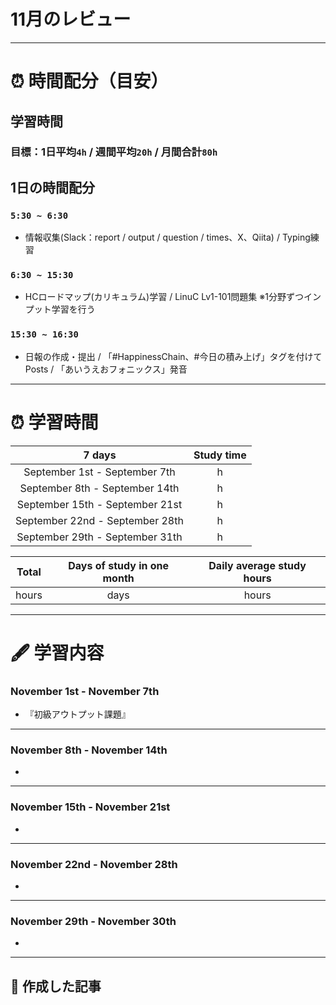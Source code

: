 # 11月のレビュー
---

# ⏰ 時間配分（目安）
## 学習時間
### 目標：1日平均`4h` / 週間平均`20h` / 月間合計`80h`
 
## 1日の時間配分
### `5:30 ~ 6:30`
- 情報収集(Slack：report / output / question / times、X、Qiita) / Typing練習
### `6:30 ~ 15:30`
- HCロードマップ(カリキュラム)学習 / LinuC Lv1-101問題集 ※1分野ずつインプット学習を行う
### `15:30 ~ 16:30`
- 日報の作成・提出 / 「#HappinessChain、#今日の積み上げ」タグを付けてPosts / 「あいうえおフォニックス」発音
---

# ⏰ 学習時間
| 7 days | Study time |
| :---: | :---: |
| September 1st - September 7th |  h |
| September 8th - September 14th |  h |
| September 15th - September 21st |  h |
| September 22nd - September 28th |  h |
| September 29th - September 31th |  h |

| Total | Days of study in one month | Daily average study hours |
| :---: | :---: | :---: |
|  hours |  days |  hours |
---


# 🖋️ 学習内容
### November 1st - November 7th 
- 『初級アウトプット課題』

---


### November 8th - November 14th
- 
---


### November 15th - November 21st
- 
---


### November 22nd - November 28th
- 
---


### November 29th - November 30th
- 
---


## 📰 作成した記事

